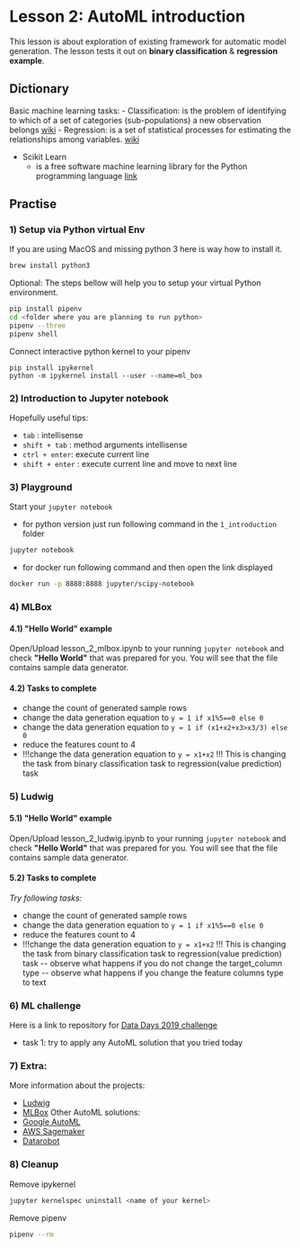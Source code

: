 # Lesson 2: AutoML introduction

This lesson is about exploration of existing framework for automatic model generation. The lesson tests it out on  **binary classification** & **regression example**.

## Dictionary
Basic machine learning tasks: 
    - Classification: is the problem of identifying to which of a set of categories (sub-populations) a new observation belongs [wiki](https://en.wikipedia.org/wiki/Statistical_classification)
    - Regression:  is a set of statistical processes for estimating the relationships among variables. [wiki](https://en.wikipedia.org/wiki/Regression_analysis)
- Scikit Learn
    - is a free software machine learning library for the Python programming language [link](https://scikit-learn.org/stable/)


## Practise
### 1) Setup via Python virtual Env

If you are using MacOS and missing python 3 here is way how to install it.
```bash
brew install python3
```

Optional: The steps bellow will help you to setup your virtual Python environment. 
```bash
pip install pipenv
cd <folder where you are planning to run python>
pipenv --three
pipenv shell
```

Connect interactive python kernel to your pipenv
```
pip install ipykernel
python -m ipykernel install --user --name=ml_box
```


### 2) Introduction to Jupyter notebook

Hopefully useful tips:
- `tab` : intellisense
- `shift + tab` : method arguments intellisense
- `ctrl + enter`: execute current line
- `shift + enter` : execute current line and move to next line 

### 3) Playground 
Start your `jupyter notebook`
- for python version just run following command in the `1_introduction` folder
```bash
jupyter notebook
```
- for docker run following command and then open the link displayed
```bash
docker run -p 8888:8888 jupyter/scipy-notebook
```

### 4) MLBox
#### 4.1) "Hello World" example
Open/Upload lesson_2_mlbox.ipynb to your running `jupyter notebook` and check **"Hello World"** that was prepared for you. You will see that the file contains sample data generator. 

#### 4.2) Tasks to complete
- change the count of generated sample rows
- change the data generation equation to `y = 1 if x1%5==0 else 0` 
- change the data generation equation to `y = 1 if (x1+x2+x3>x3/3) else 0`
- reduce the features count to 4
- !!!change the data generation equation to `y = x1+x2` !!! This is changing the task from binary classification task to regression(value prediction) task

### 5) Ludwig
#### 5.1) "Hello World" example
Open/Upload lesson_2_ludwig.ipynb to your running `jupyter notebook` and check **"Hello World"** that was prepared for you. You will see that the file contains sample data generator. 

#### 5.2) Tasks to complete
*Try following tasks:*
- change the count of generated sample rows
- change the data generation equation to `y = 1 if x1%5==0 else 0` 
- reduce the features count to 4
- !!!change the data generation equation to `y = x1+x2` !!! This is changing the task from binary classification task to regression(value prediction) task
-- observe what happens if you do not change the target_column type
-- observe what happens if you change the feature columns type to text
 

### 6) ML challenge
Here is a link to repository for [Data Days 2019 challenge](https://github.com/anfibil/dataday19_intro_to_ml)
- task 1: try to apply any AutoML solution that you tried today

### 7) Extra:
More information about the projects:
- [Ludwig](https://github.com/uber/ludwig)
- [MLBox](https://mlbox.readthedocs.io/en/latest/)
Other AutoML solutions:
- [Google AutoML](https://cloud.google.com/automl)
- [AWS Sagemaker](https://aws.amazon.com/sagemaker/)
- [Datarobot](https://www.datarobot.com/)

### 8) Cleanup
Remove ipykernel
```bash
jupyter kernelspec uninstall <name of your kernel>
```
Remove pipenv
```bash
pipenv --rm
```












